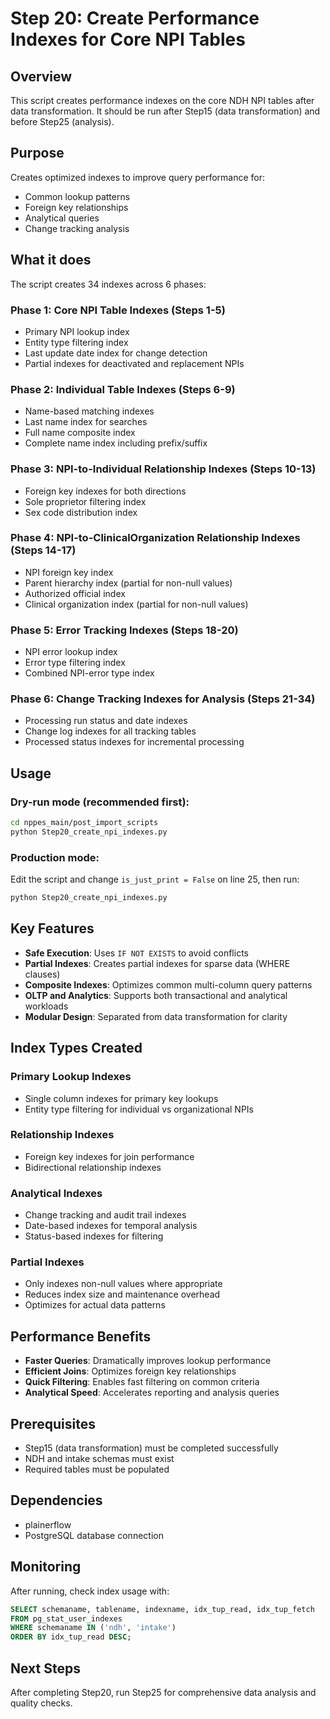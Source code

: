# Step 20: Create Performance Indexes for Core NPI Tables

## Overview

This script creates performance indexes on the core NDH NPI tables after data transformation. It should be run after Step15 (data transformation) and before Step25 (analysis).

## Purpose

Creates optimized indexes to improve query performance for:
- Common lookup patterns
- Foreign key relationships
- Analytical queries
- Change tracking analysis

## What it does

The script creates 34 indexes across 6 phases:

### Phase 1: Core NPI Table Indexes (Steps 1-5)
- Primary NPI lookup index
- Entity type filtering index
- Last update date index for change detection
- Partial indexes for deactivated and replacement NPIs

### Phase 2: Individual Table Indexes (Steps 6-9)
- Name-based matching indexes
- Last name index for searches
- Full name composite index
- Complete name index including prefix/suffix

### Phase 3: NPI-to-Individual Relationship Indexes (Steps 10-13)
- Foreign key indexes for both directions
- Sole proprietor filtering index
- Sex code distribution index

### Phase 4: NPI-to-ClinicalOrganization Relationship Indexes (Steps 14-17)
- NPI foreign key index
- Parent hierarchy index (partial for non-null values)
- Authorized official index
- Clinical organization index (partial for non-null values)

### Phase 5: Error Tracking Indexes (Steps 18-20)
- NPI error lookup index
- Error type filtering index
- Combined NPI-error type index

### Phase 6: Change Tracking Indexes for Analysis (Steps 21-34)
- Processing run status and date indexes
- Change log indexes for all tracking tables
- Processed status indexes for incremental processing

## Usage

### Dry-run mode (recommended first):
```bash
cd nppes_main/post_import_scripts
python Step20_create_npi_indexes.py
```

### Production mode:
Edit the script and change `is_just_print = False` on line 25, then run:
```bash
python Step20_create_npi_indexes.py
```

## Key Features

- **Safe Execution**: Uses `IF NOT EXISTS` to avoid conflicts
- **Partial Indexes**: Creates partial indexes for sparse data (WHERE clauses)
- **Composite Indexes**: Optimizes common multi-column query patterns
- **OLTP and Analytics**: Supports both transactional and analytical workloads
- **Modular Design**: Separated from data transformation for clarity

## Index Types Created

### Primary Lookup Indexes
- Single column indexes for primary key lookups
- Entity type filtering for individual vs organizational NPIs

### Relationship Indexes
- Foreign key indexes for join performance
- Bidirectional relationship indexes

### Analytical Indexes
- Change tracking and audit trail indexes
- Date-based indexes for temporal analysis
- Status-based indexes for filtering

### Partial Indexes
- Only indexes non-null values where appropriate
- Reduces index size and maintenance overhead
- Optimizes for actual data patterns

## Performance Benefits

- **Faster Queries**: Dramatically improves lookup performance
- **Efficient Joins**: Optimizes foreign key relationships
- **Quick Filtering**: Enables fast filtering on common criteria
- **Analytical Speed**: Accelerates reporting and analysis queries

## Prerequisites

- Step15 (data transformation) must be completed successfully
- NDH and intake schemas must exist
- Required tables must be populated

## Dependencies

- plainerflow
- PostgreSQL database connection

## Monitoring

After running, check index usage with:
```sql
SELECT schemaname, tablename, indexname, idx_tup_read, idx_tup_fetch
FROM pg_stat_user_indexes 
WHERE schemaname IN ('ndh', 'intake')
ORDER BY idx_tup_read DESC;
```

## Next Steps

After completing Step20, run Step25 for comprehensive data analysis and quality checks.
